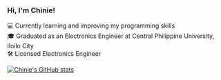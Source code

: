 ### Hi, I'm Chinie!

💻 Currently learning and improving my programming skills<br/>
🎓 Graduated as an Electronics Engineer at Central Philippine University, Iloilo City<br/>
🛠️ Licensed Electronics Engineer<br/>

[![Chinie's GitHub stats](https://github-readme-stats.vercel.app/api?username=engrcjin&show_icons=true&theme=radical)](https://github.com/engrcjin/github-readme-stats)
